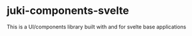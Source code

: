 # juki-components-svelte
This is a UI/components library built with and for svelte base applications 
